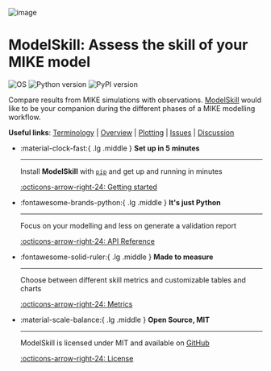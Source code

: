 ![image](https://raw.githubusercontent.com/DHI/modelskill/main/images/logo/modelskill.svg)


# ModelSkill: Assess the skill of your MIKE model
![OS](https://img.shields.io/badge/OS-Windows%20%7C%20Linux-blue)
![Python version](https://img.shields.io/pypi/pyversions/modelskill.svg)
![PyPI version](https://badge.fury.io/py/modelskill.svg)

    
Compare results from MIKE simulations with observations.
[ModelSkill](https://github.com/DHI/modelskill) would like to be your
companion during the different phases of a MIKE modelling workflow.


**Useful links**:
[Terminology](user-guide/terminology.md) |
[Overview](user-guide/overview.md) |
[Plotting](user-guide/plotting.md) |
[Issues](https://github.com/DHI/modelskill/issues) |
[Discussion](https://github.com/DHI/modelskill/discussions)


<div class="grid cards" markdown>

-   :material-clock-fast:{ .lg .middle } __Set up in 5 minutes__

    ---

    Install **ModelSkill** with [`pip`](https://pypi.org/project/modelskill/) and get up
    and running in minutes

    [:octicons-arrow-right-24: Getting started](user-guide/getting-started.md)

-   :fontawesome-brands-python:{ .lg .middle } __It's just Python__

    ---

    Focus on your modelling and less on generate a validation report

    [:octicons-arrow-right-24: API Reference](api/index.md)

-   :fontawesome-solid-ruler:{ .lg .middle } __Made to measure__

    ---

    Choose between different skill metrics and customizable tables and charts

    [:octicons-arrow-right-24: Metrics](api/metrics.md)

-   :material-scale-balance:{ .lg .middle } __Open Source, MIT__

    ---

    ModelSkill is licensed under MIT and available on [GitHub](https://github.com/DHI/modelskill)

    [:octicons-arrow-right-24: License](license.md)

</div>

